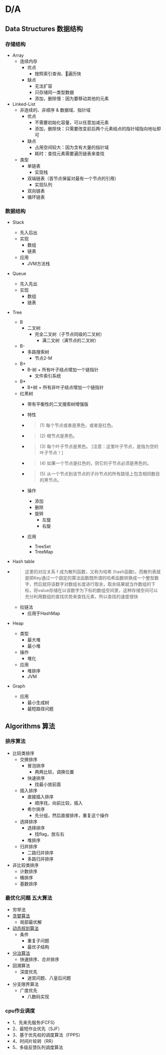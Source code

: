 # D/A
## Data Structures 数据结构
### 存储结构
* Array
    * 连续内存
        * 优点
            * 按照索引查询、遍历快
        * 缺点
            * 无法扩容
            * 只存储同一类型数据 
            * 添加，删除慢：因为要移动其他的元素
* Linked-List
    * 非连续的、非顺序 & 数据域、指针域
        * 优点
            * 不需要初始化容量，可以任意加减元素
            * 添加，删除快：只需要改变前后两个元素结点的指针域指向地址即可
        * 缺点
            * 占用空间较大：因为含有大量的指针域
            * 耗时：查找元素需要遍历链表来查找
    * 类型
        * 单链表
            * 实现栈
        * 双端链表（首节点保留对最有一个节点的引用）
            * 实现队列
        * 双向链表
        * 循环链表
### 数据结构
* Stack
    * 先入后出
    * 实现
        * 数组
        * 链表
    * 应用
        * JVM方法栈
* Queue
    * 先入先出
    * 实现
        * 数组
        * 链表
* Tree
    * B
        * 二叉树
            * 完全二叉树（子节点同级的二叉树）
                * 满二叉树（满节点的二叉树）
    * B-
        * 多路搜索树
            * 节点2-M
    * B+ 
        * B-树 + 所有叶子结点增加一个链指针
            * 文件索引系统
    * B*
        * B+树 + 所有非叶子结点增加一个链指针
    * 红黑树
        * 带有平衡性的二叉搜索树增强版
        * 特性
         * > (1) 每个节点或者是黑色，或者是红色。
         * > (2) 根节点是黑色。
         * > (3) 每个叶子节点是黑色。 [注意：这里叶子节点，是指为空的叶子节点！]
         * > (4) 如果一个节点是红色的，则它的子节点必须是黑色的。
         * > (5) 从一个节点到该节点的子孙节点的所有路径上包含相同数目的黑节点。

        * 操作
            * 添加
            * 删除
            * 旋转
                * 左旋
                * 右旋
        * 应用
            * TreeSet
            * TreeMap
* Hash table
* > 这里的对应关系 f 成为散列函数，又称为哈希 (hash函数)，而散列表就是把Key通过一个固定的算法函数既所谓的哈希函数转换成一个整型数字，然后就将该数字对数组长度进行取余，取余结果就当作数组的下标，将value存储在以该数字为下标的数组空间里，这种存储空间可以充分利用数组的查找优势来查找元素，所以查找的速度很快

    * 拉链法
        * 应用于HashMap
* Heap
    * 类型
        * 最大堆
        * 最小堆
    * 操作
        * 堆化
    * 应用
        * 堆排序
        * JVM
* Graph
    * 应用
        * 最小生成树
        * 最短路径问题
## Algorithms 算法
### 排序算法
* 比较类排序
    * 交换排序
        * 冒泡排序
            * 两两比较，调换位置
        * 快速排序
            * 找最小放前面
    * 插入排序
        * 直接插入排序
            * 顺序找，向前比较，插入
        * 希尔排序
            * 先分组，然后直接排序，重复这个操作
    * 选择排序
        * 选择排序
            * 找flag，放左右
        * 堆排序
    * 归并排序
        * 二路归并排序
        * 多路归并排序
* 非比较类排序
    * 计数排序
    * 桶排序
    * 基数排序
### 最优化问题 五大算法
* 穷举法
* [贪婪算法](https://blog.csdn.net/changyuanchn/article/details/51417211)
    * 局部最优解
* [动态规划算法](https://blog.csdn.net/changyuanchn/article/details/51420028)
    * 条件
        * 重复子问题
        * 最优子结构
* [分治算法](https://blog.csdn.net/changyuanchn/article/details/17150109)
    * 快速排序、合并排序
* 回溯算法
    * 深度优先
        * 迷宫问题、八皇后问题
* 分支限界算法
    * 广度优先
        * 八数码实现
### cpu作业调度
* 1、先来先服务(FCFS)
* 2、最短作业优先（SJF）
* 3、基于优先权的调度算法（FPPS）
* 4、时间片轮转（RR）
* 5、多级反馈队列调度算法